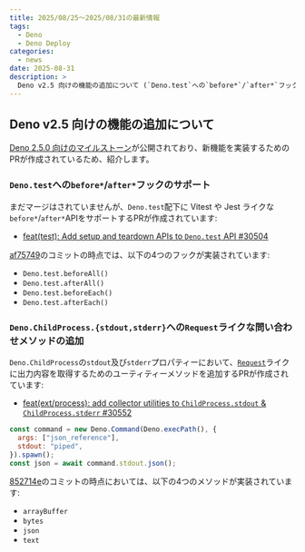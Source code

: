 ```yaml
---
title: 2025/08/25〜2025/08/31の最新情報
tags:
  - Deno
  - Deno Deploy
categories:
  - news
date: 2025-08-31
description: >
  Deno v2.5 向けの機能の追加について (`Deno.test`への`before*`/`after*`フックのサポート, `Deno.ChildProcess.{stdout,stderr}`への`Request`ライクな問い合わせメソッドの追加)
---
```


## Deno v2.5 向けの機能の追加について

[Deno 2.5.0 向けのマイルストーン](https://github.com/denoland/deno/milestone/67)が公開されており、新機能を実装するためのPRが作成されているため、紹介します。

### `Deno.test`への`before*`/`after*`フックのサポート

まだマージはされていませんが、`Deno.test`配下に Vitest や Jest ライクな`before*`/`after*`APIをサポートするPRが作成されています:

- [feat(test): Add setup and teardown APIs to `Deno.test` API #30504](https://github.com/denoland/deno/pull/30504)

[af75749](https://github.com/denoland/deno/tree/af757497dec9a7734f411391493e4eb76aa41482)のコミットの時点では、以下の4つのフックが実装されています:

- `Deno.test.beforeAll()`
- `Deno.test.afterAll()`
- `Deno.test.beforeEach()`
- `Deno.test.afterEach()`

### `Deno.ChildProcess.{stdout,stderr}`への`Request`ライクな問い合わせメソッドの追加

`Deno.ChildProcess`の`stdout`及び`stderr`プロパティーにおいて、[`Request`](https://developer.mozilla.org/en-US/docs/Web/API/Request)ライクに出力内容を取得するためのユーティティーメソッドを追加するPRが作成されています:

- [feat(ext/process): add collector utilities to `ChildProcess.stdout` & `ChildProcess.stderr` #30552](https://github.com/denoland/deno/pull/30552)

```javascript
const command = new Deno.Command(Deno.execPath(), {
  args: ["json_reference"],
  stdout: "piped",
}).spawn();
const json = await command.stdout.json();
```

[852714e](https://github.com/denoland/deno/tree/852714e561a0a6c3d6fb559d8871ba9b3f78fa4f)のコミットの時点においては、以下の4つのメソッドが実装されています:

- `arrayBuffer`
- `bytes`
- `json`
- `text`
